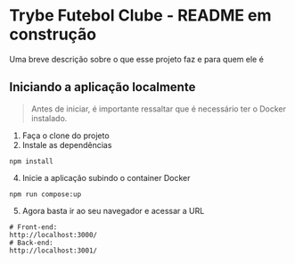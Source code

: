 
# Trybe Futebol Clube - README em construção

Uma breve descrição sobre o que esse projeto faz e para quem ele é

## Iniciando a aplicação localmente

> Antes de iniciar, é importante ressaltar que é necessário ter o Docker instalado.

1. Faça o clone do projeto
3. Instale as dependências
```shell
npm install
```
4. Inicie a aplicação subindo o container Docker
```shell
npm run compose:up
```
5. Agora basta ir ao seu navegador e acessar a URL
```shell
# Front-end:
http://localhost:3000/
# Back-end:
http://localhost:3001/
```
